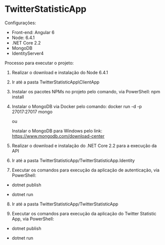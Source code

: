 # TwitterStatisticApp

Configurações:
- Front-end: Angular 6
- Node: 6.4.1
- .NET Core 2.2
- MongoDB
- IdentityServer4


Processo para executar o projeto:
1) Realizar o download e instalação do Node 6.4.1

2) Ir até a pasta TwitterStatisticApp\ClientApp

3) Instalar os pacotes NPMs no projeto pelo comando, via PowerShell: npm install

4) Instalar o MongoDB via Docker pelo comando:
   docker run -d -p 27017:27017 mongo
   
   ou
   
   Instalar o MongoDB para Windows pelo link: https://www.mongodb.com/download-center
   
5) Realizar o download e instalação do .NET Core 2.2 para a execução da
API

6) Ir até a pasta TwitterStatisticApp/TwitterStatisticApp.Identity

7) Executar os comandos para execução da aplicação de autenticação, via PowerShell:

- dotnet publish

- dotnet run

8) Ir até a pasta TwitterStatisticApp/TwitterStatisticApp

9) Executar os comandos para execução da aplicação do Twitter Statistic App, via PowerShell:

- dotnet publish

- dotnet run
